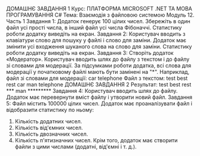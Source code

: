 ДОМАШНЄ ЗАВДАННЯ
1
Курс: ПЛАТФОРМА MICROSOFT .NET
ТА МОВА ПРОГРАМУВАННЯ C#
Тема: Взаємодія з файловою системою
Модуль 12. Часть 1
Завдання 1:
Додаток генерує 100 цілих чисел. Збережіть в один файл усі
прості числа, в інший файл усі числа Фібоначчі. Статистику роботи
додатку виведіть на екран.
Завдання 2:
Користувач вводить з клавіатури слово для пошуку у файлі і
слово для заміни. Додаток має змінити усі входження шуканого
слова на слово для заміни. Статистику роботи додатку виведіть
на екран.
Завдання 3:
Створіть додаток «Модератор». Користувач вводить шлях до
файлу з текстом і до файлу зі словами для модерації. За
підсумками роботи додатка, всі слова для модерації у
початковому файлі мають бути замінені на "*".
Наприклад, файл зі словами для модерації:
car telephone
Файл з текстом:
test best rest car
man telephone
ДОМАШНЄ ЗАВДАННЯ
2
Результат:
test best rest ***
man *********
Завдання 4:
Користувач вводить шлях до файлу. Додаток має перевернути
вміст файлу і утворити новий файл.
Завдання 5:
Файл містить 100000 цілих чисел. Додаток має проаналізувати
файл і відобразити статистику по ньому:
1. Кількість додатних чисел.
2. Кількість від'ємних чисел.
3. Кількість двозначних чисел.
4. Кількість п'ятизначних чисел.
Крім того, додаток має створити файли з цими числами (додатні,
від'ємні і т. д.).
